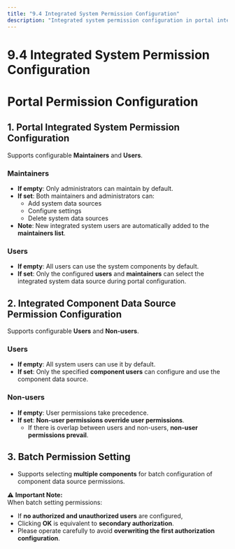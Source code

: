 ```yaml
---
title: "9.4 Integrated System Permission Configuration"
description: "Integrated system permission configuration in portal integration."
---
```


# 9.4 Integrated System Permission Configuration

# Portal Permission Configuration



## 1. Portal Integrated System Permission Configuration

Supports configurable **Maintainers** and **Users**.

### Maintainers
- **If empty**: Only administrators can maintain by default.  
- **If set**: Both maintainers and administrators can:
  - Add system data sources
  - Configure settings
  - Delete system data sources
- **Note**: New integrated system users are automatically added to the **maintainers list**.

### Users
- **If empty**: All users can use the system components by default.  
- **If set**: Only the configured **users** and **maintainers** can select the integrated system data source during portal configuration.



## 2. Integrated Component Data Source Permission Configuration

Supports configurable **Users** and **Non-users**.

### Users
- **If empty**: All system users can use it by default.  
- **If set**: Only the specified **component users** can configure and use the component data source.

### Non-users
- **If empty**: User permissions take precedence.  
- **If set**: **Non-user permissions override user permissions**.  
  - If there is overlap between users and non-users, **non-user permissions prevail**.



## 3. Batch Permission Setting

- Supports selecting **multiple components** for batch configuration of component data source permissions.  

⚠️ **Important Note:**  
When batch setting permissions:  
- If **no authorized and unauthorized users** are configured,  
- Clicking **OK** is equivalent to **secondary authorization**.  
- Please operate carefully to avoid **overwriting the first authorization configuration**.
